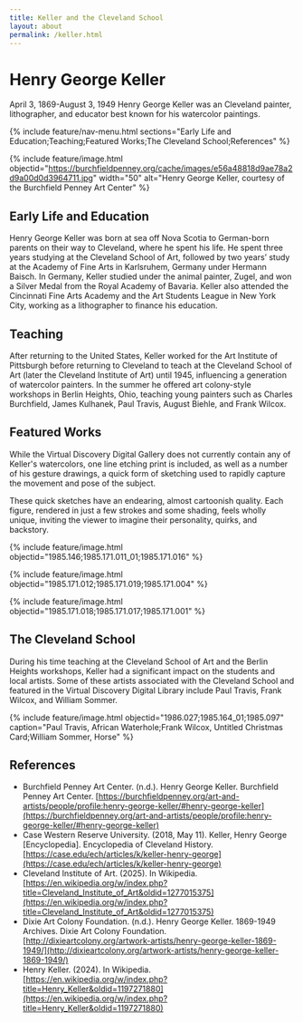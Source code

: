```yaml
---
title: Keller and the Cleveland School
layout: about
permalink: /keller.html
---
```


# Henry George Keller
April 3, 1869-August 3, 1949
Henry George Keller was an Cleveland painter, lithographer, and educator best known for his watercolor paintings.

{% include feature/nav-menu.html sections="Early Life and Education;Teaching;Featured Works;The Cleveland School;References" %}

{% include feature/image.html objectid="https://burchfieldpenney.org/cache/images/e56a48818d9ae78a2d9a00d0d3964711.jpg" width="50" alt="Henry George Keller, courtesy of the Burchfield Penney Art Center" %}

## Early Life and Education
Henry George Keller was born at sea off Nova Scotia to German-born parents on their way to Cleveland, where he spent his life. He spent three years studying at the Cleveland School of Art, followed by two years’ study at the Academy of Fine Arts in Karlsruhem, Germany under Hermann Baisch. In Germany, Keller studied under the animal painter, Zugel, and won a Silver Medal from the Royal Academy of Bavaria. Keller also attended the Cincinnati Fine Arts Academy and the Art Students League in New York City, working as a lithographer to finance his education.  

## Teaching 
After returning to the United States, Keller worked for the Art Institute of Pittsburgh before returning to Cleveland to teach at the Cleveland School of Art (later the Cleveland Institute of Art) until 1945, influencing a generation of watercolor painters. In the summer he offered art colony-style workshops in Berlin Heights, Ohio, teaching young painters such as Charles Burchfield, James Kulhanek, Paul Travis, August Biehle, and Frank Wilcox. 

## Featured Works
While the Virtual Discovery Digital Gallery does not currently contain any of Keller's watercolors, one line etching print is included, as well as a number of his gesture drawings, a quick form of sketching used to rapidly capture the movement and pose of the subject.

These quick sketches have an endearing, almost cartoonish quality. Each figure, rendered in just a few strokes and some shading, feels wholly unique, inviting the viewer to imagine their personality, quirks, and backstory.

{% include feature/image.html objectid="1985.146;1985.171.011_01;1985.171.016" %}

{% include feature/image.html objectid="1985.171.012;1985.171.019;1985.171.004" %}

{% include feature/image.html objectid="1985.171.018;1985.171.017;1985.171.001" %}

## The Cleveland School
During his time teaching at the Cleveland School of Art and the Berlin Heights workshops, Keller had a significant impact on the students and local artists. Some of these artists associated with the Cleveland School and featured in the Virtual Discovery Digital Library include Paul Travis, Frank Wilcox, and William Sommer.

{% include feature/image.html objectid="1986.027;1985.164_01;1985.097" caption="Paul Travis, African Waterhole;Frank Wilcox, Untitled Christmas Card;William Sommer, Horse" %}

## References

- Burchfield Penney Art Center. (n.d.). Henry George Keller. Burchfield Penney Art Center. [https://burchfieldpenney.org/art-and-artists/people/profile:henry-george-keller/#henry-george-keller](https://burchfieldpenney.org/art-and-artists/people/profile:henry-george-keller/#henry-george-keller)
- Case Western Reserve University. (2018, May 11). Keller, Henry George [Encyclopedia]. Encyclopedia of Cleveland History. [https://case.edu/ech/articles/k/keller-henry-george](https://case.edu/ech/articles/k/keller-henry-george)
- Cleveland Institute of Art. (2025). In Wikipedia. [https://en.wikipedia.org/w/index.php?title=Cleveland_Institute_of_Art&oldid=1277015375](https://en.wikipedia.org/w/index.php?title=Cleveland_Institute_of_Art&oldid=1277015375)
- Dixie Art Colony Foundation. (n.d.). Henry George Keller. 1869-1949 Archives. Dixie Art Colony Foundation. [http://dixieartcolony.org/artwork-artists/henry-george-keller-1869-1949/](http://dixieartcolony.org/artwork-artists/henry-george-keller-1869-1949/) 
- Henry Keller. (2024). In Wikipedia. [https://en.wikipedia.org/w/index.php?title=Henry_Keller&oldid=1197271880](https://en.wikipedia.org/w/index.php?title=Henry_Keller&oldid=1197271880)
